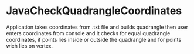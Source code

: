 # JavaCheckQuadrangleCoordinates
Application takes coordinates from .txt file and builds quadrangle then user enters coordinates from console and it checks for equal quadrangle coordinates, if points lies inside or outside the quadrangle and for points wich lies on vertex.
